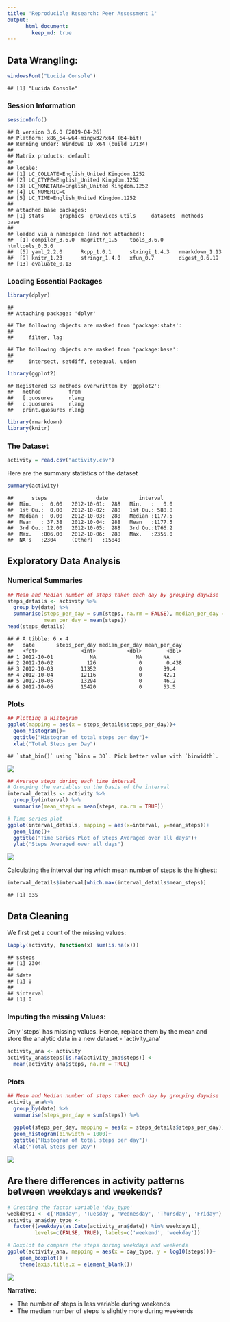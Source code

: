 ```yaml
---
title: 'Reproducible Research: Peer Assessment 1'
output:
      html_document:
        keep_md: true
--- 
```

## Data Wrangling:

```r
windowsFont("Lucida Console")
```

```
## [1] "Lucida Console"
```

### Session Information

```r
sessionInfo()
```

```
## R version 3.6.0 (2019-04-26)
## Platform: x86_64-w64-mingw32/x64 (64-bit)
## Running under: Windows 10 x64 (build 17134)
## 
## Matrix products: default
## 
## locale:
## [1] LC_COLLATE=English_United Kingdom.1252 
## [2] LC_CTYPE=English_United Kingdom.1252   
## [3] LC_MONETARY=English_United Kingdom.1252
## [4] LC_NUMERIC=C                           
## [5] LC_TIME=English_United Kingdom.1252    
## 
## attached base packages:
## [1] stats     graphics  grDevices utils     datasets  methods   base     
## 
## loaded via a namespace (and not attached):
##  [1] compiler_3.6.0  magrittr_1.5    tools_3.6.0     htmltools_0.3.6
##  [5] yaml_2.2.0      Rcpp_1.0.1      stringi_1.4.3   rmarkdown_1.13 
##  [9] knitr_1.23      stringr_1.4.0   xfun_0.7        digest_0.6.19  
## [13] evaluate_0.13
```

### Loading Essential Packages

```r
library(dplyr)
```

```
## 
## Attaching package: 'dplyr'
```

```
## The following objects are masked from 'package:stats':
## 
##     filter, lag
```

```
## The following objects are masked from 'package:base':
## 
##     intersect, setdiff, setequal, union
```

```r
library(ggplot2)
```

```
## Registered S3 methods overwritten by 'ggplot2':
##   method         from 
##   [.quosures     rlang
##   c.quosures     rlang
##   print.quosures rlang
```

```r
library(rmarkdown)
library(knitr)
```

### The Dataset

```r
activity = read.csv("activity.csv")
```
Here are the summary statistics of the dataset

```r
summary(activity)
```

```
##      steps                date          interval     
##  Min.   :  0.00   2012-10-01:  288   Min.   :   0.0  
##  1st Qu.:  0.00   2012-10-02:  288   1st Qu.: 588.8  
##  Median :  0.00   2012-10-03:  288   Median :1177.5  
##  Mean   : 37.38   2012-10-04:  288   Mean   :1177.5  
##  3rd Qu.: 12.00   2012-10-05:  288   3rd Qu.:1766.2  
##  Max.   :806.00   2012-10-06:  288   Max.   :2355.0  
##  NA's   :2304     (Other)   :15840
```

## Exploratory Data Analysis
### Numerical Summaries

```r
## Mean and Median number of steps taken each day by grouping daywise
steps_details <- activity %>%
  group_by(date) %>%
  summarise(steps_per_day = sum(steps, na.rm = FALSE), median_per_day = median(steps),
            mean_per_day = mean(steps))
head(steps_details)
```

```
## # A tibble: 6 x 4
##   date       steps_per_day median_per_day mean_per_day
##   <fct>              <int>          <dbl>        <dbl>
## 1 2012-10-01            NA             NA       NA    
## 2 2012-10-02           126              0        0.438
## 3 2012-10-03         11352              0       39.4  
## 4 2012-10-04         12116              0       42.1  
## 5 2012-10-05         13294              0       46.2  
## 6 2012-10-06         15420              0       53.5
```

### Plots

```r
## Plotting a Histogram
ggplot(mapping = aes(x = steps_details$steps_per_day))+
  geom_histogram()+ 
  ggtitle("Histogram of total steps per day")+
  xlab("Total Steps per Day") 
```

```
## `stat_bin()` using `bins = 30`. Pick better value with `binwidth`.
```

![](Reproducible_Research_files/figure-html/unnamed-chunk-2-1.png)<!-- -->


```r
## Average steps during each time interval
# Grouping the variables on the basis of the interval
interval_details <- activity %>%
  group_by(interval) %>%
  summarise(mean_steps = mean(steps, na.rm = TRUE))

# Time series plot
ggplot(interval_details, mapping = aes(x=interval, y=mean_steps))+
  geom_line()+
  ggtitle("Time Series Plot of Steps Averaged over all days")+
  ylab("Steps Averaged over all days")
```

![](Reproducible_Research_files/figure-html/unnamed-chunk-3-1.png)<!-- -->

Calculating the interval during which mean number of steps is the highest: 

```r
interval_details$interval[which.max(interval_details$mean_steps)]
```

```
## [1] 835
```

## Data Cleaning 

We first get a count of the missing values:

```r
lapply(activity, function(x) sum(is.na(x)))
```

```
## $steps
## [1] 2304
## 
## $date
## [1] 0
## 
## $interval
## [1] 0
```

### Imputing the missing Values:
Only 'steps' has missing values. Hence, replace them by the mean and store the analytic data in a new dataset - 'activity_ana'


```r
activity_ana <- activity
activity_ana$steps[is.na(activity_ana$steps)] <- 
  mean(activity_ana$steps, na.rm = TRUE)
```

### Plots

```r
## Mean and Median number of steps taken each day by grouping daywise
activity_ana%>%
  group_by(date) %>%
  summarise(steps_per_day = sum(steps)) %>%
  
  ggplot(steps_per_day, mapping = aes(x = steps_details$steps_per_day))+
  geom_histogram(binwidth = 1000)+
  ggtitle("Histogram of total steps per day")+
  xlab("Total Steps per Day") 
```

![](Reproducible_Research_files/figure-html/unnamed-chunk-4-1.png)<!-- -->

## Are there differences in activity patterns between weekdays and weekends?

```r
# Creating the factor variable 'day_type'
weekdays1 <- c('Monday', 'Tuesday', 'Wednesday', 'Thursday', 'Friday')
activity_ana$day_type <- 
  factor((weekdays(as.Date(activity_ana$date)) %in% weekdays1), 
         levels=c(FALSE, TRUE), labels=c('weekend', 'weekday'))

# Boxplot to compare the steps during weekdays and weekends
ggplot(activity_ana, mapping = aes(x = day_type, y = log10(steps)))+
    geom_boxplot() +
    theme(axis.title.x = element_blank())
```

![](Reproducible_Research_files/figure-html/unnamed-chunk-5-1.png)<!-- -->

**Narrative:**
- The number of steps is less variable during weekends
- The median number of steps is slightly more during weekends
